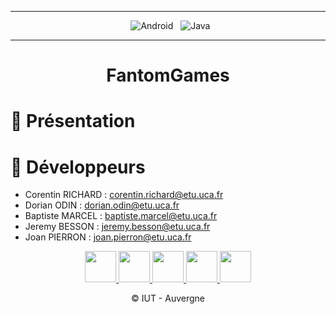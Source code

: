 <div align = center>

---

&nbsp; ![Android](https://img.shields.io/badge/Android-3DDC84?style=for-the-badge&logo=android&logoColor=white)
&nbsp; ![Java](https://img.shields.io/badge/JavaScript-F7DF1E?style=for-the-badge&logo=javascript&logoColor=black)


---

</div>

<div align = center>

# **FantomGames**

</div>



# :bookmark: Présentation



# :construction: Développeurs

- Corentin RICHARD : corentin.richard@etu.uca.fr
- Dorian ODIN : dorian.odin@etu.uca.fr
- Baptiste MARCEL : baptiste.marcel@etu.uca.fr
- Jeremy BESSON : jeremy.besson@etu.uca.fr
- Joan PIERRON : joan.pierron@etu.uca.fr

<div align="center">
<a href = "https://codefirst.iut.uca.fr/git/corentin.richard">
<img src="https://codefirst.iut.uca.fr/git/avatars/4372364870f18ab9104f13222fa84d2e?size=870" width="50" >
</a>
<a href = "https://codefirst.iut.uca.fr/git/dorian.hodin">
<img src="https://codefirst.iut.uca.fr/git/avatars/d6f97dbdf66352b0b66685e144aa1ee5?size=870" width="50" >
</a>
<a href = "https://codefirst.iut.uca.fr/git/baptiste.marcel">
<img src="https://codefirst.iut.uca.fr/git/avatars/6b1f2a8b8f636d8f4d315b060075578f?size=870" width="50" >
</a>
<a href = "https://codefirst.iut.uca.fr/git/jeremy.besson">
<img src="https://codefirst.iut.uca.fr/git/avatars/808bc8183cdd61456a1a5aa739524ef5?size=870" width="50" >
</a>
<a href = "https://codefirst.iut.uca.fr/git/joan.pierron">
<img src="https://codefirst.iut.uca.fr/git/avatars/97e8e0b741fb98dfb42073cc8c358582?size=870" width="50" >
</a>

© IUT - Auvergne
</div>
